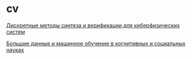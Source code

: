 # cv

[Дискретные методы синтеза и верификации для киберфизических систем](https://github.com/xm-repo/cv/blob/master/%D0%94%D0%B8%D1%81%D0%BA%D1%80%D0%B5%D1%82%D0%BD%D1%8B%D0%B5%20%D0%BC%D0%B5%D1%82%D0%BE%D0%B4%D1%8B%20%D1%81%D0%B8%D0%BD%D1%82%D0%B5%D0%B7%D0%B0%20%D0%B8%20%D0%B2%D0%B5%D1%80%D0%B8%D1%84%D0%B8%D0%BA%D0%B0%D1%86%D0%B8%D0%B8%20%D0%B4%D0%BB%D1%8F%20%D0%BA%D0%B8%D0%B1%D0%B5%D1%80%D1%84%D0%B8%D0%B7%D0%B8%D1%87%D0%B5%D1%81%D0%BA%D0%B8%D1%85%20%D1%81%D0%B8%D1%81%D1%82%D0%B5%D0%BC.pdf)

[Большие данные и машинное обучение в когнитивных и социальных науках](https://github.com/xm-repo/cv/blob/master/%D0%91%D0%BE%D0%BB%D1%8C%D1%88%D0%B8%D0%B5%20%D0%B4%D0%B0%D0%BD%D0%BD%D1%8B%D0%B5%20%D0%B8%20%D0%BC%D0%B0%D1%88%D0%B8%D0%BD%D0%BD%D0%BE%D0%B5%20%D0%BE%D0%B1%D1%83%D1%87%D0%B5%D0%BD%D0%B8%D0%B5%20%D0%B2%20%D0%BA%D0%BE%D0%B3%D0%BD%D0%B8%D1%82%D0%B8%D0%B2%D0%BD%D1%8B%D1%85%20%D0%B8%20%D1%81%D0%BE%D1%86%D0%B8%D0%B0%D0%BB%D1%8C%D0%BD%D1%8B%D1%85%20%D0%BD%D0%B0%D1%83%D0%BA%D0%B0%D1%85.pdf)
